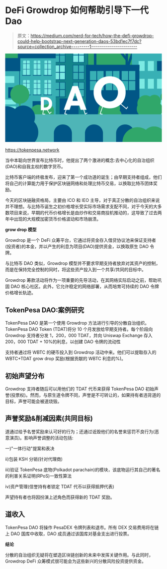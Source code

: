 # DeFi Growdrop 如何帮助引导下一代 Dao

> 原文：<https://medium.com/nerd-for-tech/how-the-defi-growdrop-could-help-bootstrap-next-generation-daos-53bd1ec7f7dc?source=collection_archive---------1----------------------->

![](img/017b368fdfdfdb69910d64a5ee762861.png)

https://tokenpesa.network

当中本聪向世界宣布比特币时，他提出了两个激进的概念:去中心化的自治组织(DAO)和自我主权的数字货币。

比特币客户端的终极发布，迎来了第一个成功道的诞生；由早期支持者组成，他们将自己的计算能力用于保护区块链网络和处理比特币交易，以换取比特币团体奖励。

今天的区块链融资格局，主要由 ICO 和 IEO 主导，对于真正分散的自治组织来说并不理想。与比特币诞生之初价格增长受实际市场需求支配不同，对于今天的大多数项目来说，早期的代币价格增长是由炒作和交易商投机推动的，这导致了过去两年中出现的大规模加密货币价格波动和市场崩溃。

**grow drop 模型**

Growdrop 是一个 DeFi 众筹平台，它通过将资金存入借贷协议池来保证支持者(投资者)的本金，并以产生的利息为项目(DAO)提供资金，以换取原生 DAO 令牌。

与比特币 DAO 类似，Growdrop 模型并不要求早期支持者放弃对其资产的控制，而是在保持完全控制的同时，将这些资产投入到一个共享/共同的目标中。

Growdrop 筹款活动将作为一项重要的先导活动，在其网络实际启动之前，帮助巩固 DAO 核心社区。此外，它允许稳定的网络部署，从而培育可持续的 DAO 令牌价格增长轨迹。

## **TokenPesa DAO:案例研究**

TokenPesa DAO 是第一个使用 Growdrop 方法进行引导的分散自治组织。TokenPesa DAO Token (TDAT)将分 10 个月发放给早期支持者。每个阶段向 Growdrop 支持者分发 1，200，000 TDAT，并向 Uniswap Exchange 存入 200，000 TDAT + 10%的利息，以创建 DAO 令牌的流动性

支持者通过将 WBTC 的硬币投入到 Growdrop 活动中来。他们可以提取存入的 WBTC+TDAT grow drop 奖励(根据贡献的 WBTC 利息的%)。

## **初始声望分布**

Growdrop 支持者随后可以用他们的 TDAT 代币来获得 TokenPesa DAO 初始声誉(投票权)。然而，与原生道令牌不同，声誉是不可转让的，如果持有者违背道的目标，声誉可能会被道烧毁。

## **声誉奖励&削减因素(共同目标)**

道通过给予名誉奖励来认可好的行为；还通过诋毁他们的名誉来惩罚不良行为(恶意演员)。影响声誉调整的活动包括:

一)"一体行动"提案和表决

ii)包装 KSH 分销(针对代理商)

iii)验证 TokenPesa 底物(Polkadot parachain)的模块，该底物运行其自己的著名的利害关系证明(RPoS)一致性算法

iv)资产管理(信誉持有者锁定 TDAT 代币以获得抵押代表)

声望持有者也将因扮演上述角色而获得新的 TDAT 奖励。

## **道收入**

TokenPesa DAO 将操作 PesaDEX 令牌列表和退市。所有 DEX 交易费用将在链上 DAO 国库中收取，DAO 成员通过该国库对基金支出进行投票。

**结论**

分散的自治组织无疑将在塑造区块链创新的未来中发挥关键作用。与此同时，Growdrop DeFi 众筹模式很可能会为这些新兴的分散风险投资提供资金。